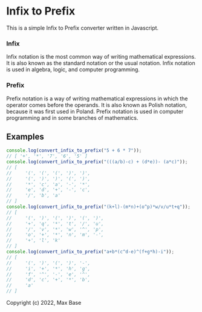 # Infix to Prefix

This is a simple Infix to Prefix converter written in Javascript.

### Infix

Infix notation is the most common way of writing mathematical expressions. It is also known as the standard notation or the usual notation. Infix notation is used in algebra, logic, and computer programming.

### Prefix

Prefix notation is a way of writing mathematical expressions in which the operator comes before the operands. It is also known as Polish notation, because it was first used in Poland. Prefix notation is used in computer programming and in some branches of mathematics.

## Examples

```javascript
console.log(convert_infix_to_prefix("5 + 6 * 7"));
// [ '+', '*', '7', '6', '5' ]
console.log(convert_infix_to_prefix("(((a/b)-c) + (d*e))- (a*c)"));
// [
//     '(', '(', '(', ')', ')',
//     '(', ')', ')', '(', ')',
//     '*', 'c', 'a', '-', '*',
//     'e', 'd', '+', '-', 'c',
//     '/', 'b', 'a'
// ]
console.log(convert_infix_to_prefix("(k+l)-(m*n)+(o^p)*w/v/u*t+q"));
// [
//     '(', ')', '(', ')', '(', ')',
//     '+', 'q', '*', 't', '/', 'u',
//     '/', 'v', '*', 'w', '^', 'p',
//     'o', '+', '*', 'n', 'm', '-',
//     '+', 'l', 'k'
// ]
console.log(convert_infix_to_prefix("a+b*(c^d-e)^(f+g*h)-i"));
// [
//     '(', ')', '(', ')', '-',
//     'i', '+', '*', 'h', 'g',
//     'f', '^', '-', 'e', '^',
//     'd', 'c', '+', '*', 'b',
//     'a'
// ]
```

Copyright (c) 2022, Max Base
